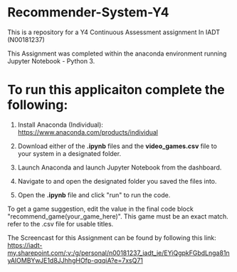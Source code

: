 # Recommender-System-Y4
This is a repository for a Y4 Continuous Assessment assignment In IADT (N00181237)

This Assignment was completed within the anaconda environment running Jupyter Notebook - Python 3. 

# To run this applicaiton complete the following:

1. Install Anaconda (Individual): https://www.anaconda.com/products/individual

2. Download either of the **.ipynb** files and the **video_games.csv** file to your system in a designated folder. 

3. Launch Anaconda and launch Jupyter Notebook from the dashboard. 

5. Navigate to and open the designated folder you saved the files into. 

6. Open the **.ipynb** file and click "run" to run the code.
 
To get a game suggestion, edit the value in the final code block "recommend_game(your_game_here)". This game must be an exact match. 
refer to the .csv file for usable titles.


The Screencast for this Assignment can be found by following this link: https://iadt-my.sharepoint.com/:v:/g/personal/n00181237_iadt_ie/EYiQgpkFGbdLnga81nyAIOMBYwJE1d8JJhhgHOfp-qqqiA?e=7xsQ71
